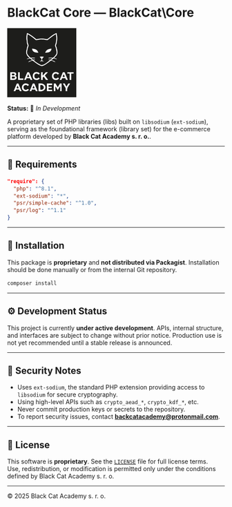 # BlackCat Core — BlackCat\Core

<p align="left">
  <img src="https://github.com/blackcatacademy/blackcat-core/blob/master/.github/logo.png" alt="BlackCat Core Logo" width="160" />
</p>

**Status:** 🔧 *In Development*

A proprietary set of PHP libraries (libs) built on `libsodium` (`ext-sodium`), serving as the foundational framework (library set) for the e-commerce platform developed by **Black Cat Academy s. r. o.**.

---

## 🧩 Requirements
```json
"require": {
  "php": "^8.1",
  "ext-sodium": "*",
  "psr/simple-cache": "^1.0",
  "psr/log": "^1.1"
}
```

---

## 🚀 Installation
This package is **proprietary** and **not distributed via Packagist**. Installation should be done manually or from the internal Git repository.

```bash
composer install
```

---

## ⚙️ Development Status
This project is currently **under active development**. APIs, internal structure, and interfaces are subject to change without prior notice. Production use is not yet recommended until a stable release is announced.

---

## 🔐 Security Notes
- Uses `ext-sodium`, the standard PHP extension providing access to `libsodium` for secure cryptography.
- Using high-level APIs such as `crypto_aead_*`, `crypto_kdf_*`, etc.
- Never commit production keys or secrets to the repository.
- To report security issues, contact **backcatacademy@protonmail.com**.

---

## 📜 License
This software is **proprietary**. See the [`LICENSE`](./LICENSE) file for full license terms.  
Use, redistribution, or modification is permitted only under the conditions defined by Black Cat Academy s. r. o.

---

© 2025 Black Cat Academy s. r. o.

